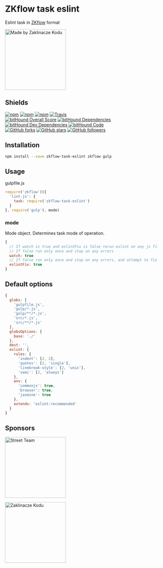 # ZKflow task eslint

Eslint task in [ZKflow](https://github.com/zaklinaczekodu/zkflow) format

[<img alt="Made by Zaklinacze Kodu" src="http://zaklinaczekodu.com/_assets/madeBy.svg" width="200">](http://zaklinaczekodu.com)

Shields
-------

[![npm](https://img.shields.io/npm/v/zkflow-task-eslint.svg?style=flat-square)](https://www.npmjs.com/package/zkflow-task-eslint)
[![npm](https://img.shields.io/npm/l/zkflow-task-eslint.svg?style=flat-square)](https://www.npmjs.com/package/zkflow-task-eslint)
[![npm](https://img.shields.io/npm/dm/zkflow-task-eslint.svg?style=flat-square)](https://www.npmjs.com/package/zkflow-task-eslint)
[![Travis](https://img.shields.io/travis/zaklinaczekodu/zkflow-task-eslint/master.svg?style=flat-square)](https://travis-ci.org/zaklinaczekodu/zkflow-task-eslint)<br>
[![bitHound Overall Score](https://www.bithound.io/github/zaklinaczekodu/zkflow-task-eslint/badges/score.svg)](https://www.bithound.io/github/zaklinaczekodu/zkflow-task-eslint)
[![bitHound Dependencies](https://www.bithound.io/github/zaklinaczekodu/zkflow-task-eslint/badges/dependencies.svg)](https://www.bithound.io/github/zaklinaczekodu/zkflow-task-eslint/master/dependencies/npm)
[![bitHound Dev Dependencies](https://www.bithound.io/github/zaklinaczekodu/zkflow-task-eslint/badges/devDependencies.svg)](https://www.bithound.io/github/zaklinaczekodu/zkflow-task-eslint/master/dependencies/npm)
[![bitHound Code](https://www.bithound.io/github/zaklinaczekodu/zkflow-task-eslint/badges/code.svg)](https://www.bithound.io/github/zaklinaczekodu/zkflow-task-eslint)<br>
[![GitHub forks](https://img.shields.io/github/forks/zaklinaczekodu/zkflow-task-eslint.svg?style=flat-square)](https://github.com/zaklinaczekodu/zkflow-task-eslint)
[![GitHub stars](https://img.shields.io/github/stars/zaklinaczekodu/zkflow-task-eslint.svg?style=flat-square)](https://github.com/zaklinaczekodu/zkflow-task-eslint)
[![GitHub followers](https://img.shields.io/github/followers/zaklinaczekodu.svg?style=flat-square)](https://github.com/zaklinaczekodu/zkflow-task-eslint)

Installation
------------

```bash
npm install --save zkflow-task-eslint zkflow gulp
```

Usage
-----

gulpfile.js

```javaScript
require('zkflow')({
  'lint-js': {
    task: require('zkflow-task-eslint')
  }
}, require('gulp'), mode)
```

### mode

Mode object. Determines task mode of operation.

```javaScript
{
  // If watch is true and eslintFix is false rerun eslint on any js file changes. Do not stop on errors.
  // If false run only once and stop on any errors
  watch: true
  // If false run only once and stop on any errors, and attempt to fix what can be fixed automatically by eslint itself
  eslintFix: true
}
```

Default options
---------------

```javaScript
{
  globs: [
    'gulpfile.js',
    'gulp/*.js',
    'gulp/**/*.js',
    'src/*.js',
    'src/**/*.js'
  ],
  globsOptions: {
    base: './'
  },
  dest: '',
  eslint: {
    rules: {
      'indent': [2, 2],
      'quotes': [2, 'single'],
      'linebreak-style': [2, 'unix'],
      'semi': [2, 'always']
    },
    env: {
      'commonjs': true,
      'browser': true,
      'jasmine': true
    },
    extends: 'eslint:recommended'
  }
}
```

Sponsors
--------

[<img alt="Street Team" src="http://zaklinaczekodu.com/_assets/streetteam.svg" width="200">](http://getstreetteam.com)

[<img alt="Zaklinacze Kodu" src="http://zaklinaczekodu.com/_assets/logo.svg" width="200">](http://zaklinaczekodu.com)
